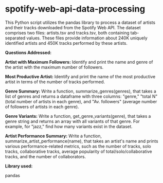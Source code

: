 # spotify-web-api-data-processing

This Python script utilizes the pandas library to process a dataset of artists and their tracks downloaded from the Spotify Web API. The dataset comprises two files: artists.tsv and tracks.tsv, both containing tab-separated values. These files provide information about 240K uniquely identified artists and 450K tracks performed by these artists.

**Questions Addressed:**

**Artist with Maximum Followers:**
Identify and print the name and genre of the artist with the maximum number of followers.

**Most Productive Artist:**
Identify and print the name of the most productive artist in terms of the number of tracks performed.

**Genre Summary:**
Write a function, summarize_genres(genres), that takes a list of genres and returns a dataframe with three columns: "genre," "total N" (total number of artists in each genre), and "Av. followers" (average number of followers of artists in each genre).

**Genre Variants:**
Write a function, get_genre_variants(genre), that takes a genre string and returns an array with all variants of that genre. For example, for "jazz," find how many variants exist in the dataset.

**Artist Performance Summary:**
Write a function, summarize_artist_performance(name), that takes an artist's name and prints various performance-related metrics, such as the number of tracks, solo tracks, collaborative tracks, average popularity of total/solo/collaborative tracks, and the number of collaborators.

**Library used:** <br />

pandas
